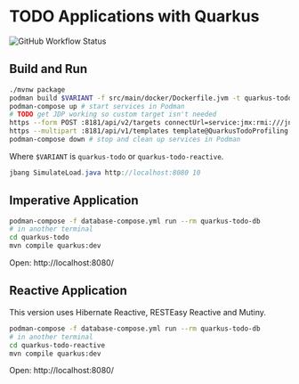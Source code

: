 # TODO Applications with Quarkus

![GitHub Workflow Status](https://img.shields.io/github/workflow/status/cescoffier/quarkus-todo-app/Build)

## Build and Run

```bash
./mvnw package
podman build $VARIANT -f src/main/docker/Dockerfile.jvm -t quarkus-todo:latest
podman-compose up # start services in Podman
# TODO get JDP working so custom target isn't needed
https --form POST :8181/api/v2/targets connectUrl=service:jmx:rmi:///jndi/rmi://quarkus-todo-backend:9999/jmxrmi alias=quarkus
https --multipart :8181/api/v1/templates template@QuarkusTodoProfiling.jfc
podman-compose down # stop and clean up services in Podman
```

Where `$VARIANT` is `quarkus-todo` or `quarkus-todo-reactive`.

```java
jbang SimulateLoad.java http://localhost:8080 10
```

## Imperative Application

```bash
podman-compose -f database-compose.yml run --rm quarkus-todo-db
# in another terminal
cd quarkus-todo
mvn compile quarkus:dev
```

Open: http://localhost:8080/

## Reactive Application

This version uses Hibernate Reactive, RESTEasy Reactive and Mutiny.

```bash
podman-compose -f database-compose.yml run --rm quarkus-todo-db
# in another terminal
cd quarkus-todo-reactive
mvn compile quarkus:dev
```

Open: http://localhost:8080/

